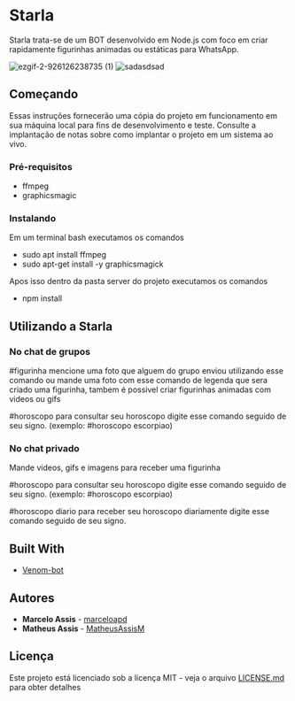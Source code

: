 # Starla

Starla trata-se de um BOT desenvolvido em Node.js com foco em criar rapidamente figurinhas animadas ou estáticas para WhatsApp.


![ezgif-2-926126238735 (1)](https://user-images.githubusercontent.com/71731452/111242959-f4ba0e00-85de-11eb-873b-32ca87556165.gif)   ![sadasdsad](https://user-images.githubusercontent.com/71731452/111244354-7d39ae00-85e1-11eb-9e44-b1116645414e.png) 

## Começando

Essas instruções fornecerão uma cópia do projeto em funcionamento em sua máquina local para fins de desenvolvimento e teste. Consulte a implantação de notas sobre como implantar o projeto em um sistema ao vivo.

### Pré-requisitos

* ffmpeg 
* graphicsmagic

### Instalando

Em um terminal bash executamos os comandos

* sudo apt install ffmpeg
* sudo apt-get install -y graphicsmagick

Apos isso dentro da pasta server do projeto executamos os comandos

* npm install

## Utilizando a Starla

### No chat de grupos

#figurinha mencione uma foto que alguem do grupo enviou utilizando esse comando ou mande uma foto com esse comando de legenda que sera criado uma figurinha, tambem é possivel criar figurinhas animadas com videos ou gifs

#horoscopo para consultar seu horoscopo digite esse comando seguido de seu signo.
(exemplo: #horoscopo escorpiao)

### No chat privado

Mande videos, gifs e imagens para receber uma figurinha

#horoscopo para consultar seu horoscopo digite esse comando seguido de seu signo.
(exemplo: #horoscopo escorpiao)

#horoscopo diario para receber seu horoscopo diariamente digite esse comando seguido de seu signo.

## Built With

* [Venom-bot](https://www.npmjs.com/package/venom-bot)

## Autores

* **Marcelo Assis** - [marceloapd](https://github.com/marceloapd)
* **Matheus Assis** - [MatheusAssisM](https://github.com/MatheusAssisM)

## Licença

Este projeto está licenciado sob a licença MIT - veja o arquivo [LICENSE.md](LICENSE.md) para obter detalhes
